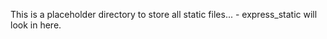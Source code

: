 This is a placeholder directory to store all static files...
    - express_static will look in here.
